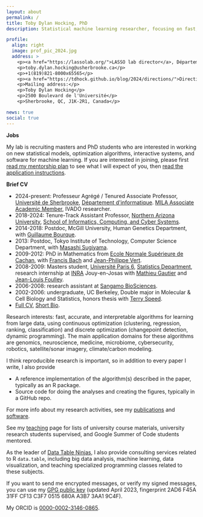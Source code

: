 ```yaml
---
layout: about
permalink: /
title: Toby Dylan Hocking, PhD
description: Statistical machine learning researcher, focusing on fast, accurate and interpretable optimization algorithms for big data

profile:
  align: right
  image: prof_pic_2024.jpg
  address: >
    <p><a href="https://lassolab.org/">LASSO lab director</a>, Département d'informatique, Université de Sherbrooke</p>
    <p>toby.dylan.hocking@usherbrooke.ca</p>
    <p>+1(819)821-8000x65565</p>
    <p><a href="https://tdhock.github.io/blog/2024/directions/">Directions to my office, D4-1010-11</a></p>
    <p>Mailing address:</p>
    <p>Toby Dylan Hocking</p>
    <p>2500 Boulevard de l'Université</p>
    <p>Sherbrooke, QC, J1K-2R1, Canada</p>

news: true
social: true
---
```


**Jobs**

My lab is recruiting masters and PhD students who are interested in
working on new statistical models, optimization algorithms,
interactive systems, and software for machine learning. If you are
interested in joining, please first [read my mentorship
plan](https://tdhock.github.io/blog/2022/research-mentorship-plan/) to
see what I will expect of you, then [read the application
instructions](https://tdhock.github.io/blog/2024/application/).

**Brief CV**

- 2024-present: Professeur Agrégé / Tenured Associate Professor, 
  [Université de Sherbrooke](https://www.usherbrooke.ca),
  [Département d'informatique](https://www.usherbrooke.ca/informatique/).
  [MILA Associate Academic Member](https://mila.quebec/en/directory/toby-dylan-hocking), IVADO researcher.
- 2018-2024: Tenure-Track Assistant Professor,
  [Northern Arizona University](http://nau.edu),
  [School of Informatics, Computing, and Cyber Systems](http://nau.edu/siccs).
- 2014-2018: Postdoc, McGill University, Human Genetics Department,
  with
  [Guillaume Bourque](http://www.computationalgenomics.ca/BourqueLab/team/).
- 2013: Postdoc, Tokyo Institute of Technology, Computer Science
  Department, with
  [Masashi Sugiyama](http://www.ms.k.u-tokyo.ac.jp/sugi/).
- 2009-2012: PhD in Mathematics from [Ecole Normale Supérieure de
  Cachan](https://en.wikipedia.org/wiki/%C3%89cole_normale_sup%C3%A9rieure_Paris-Saclay), with [Francis Bach](http://www.di.ens.fr/~fbach/) and
  [Jean-Philippe Vert](http://members.cbio.mines-paristech.fr/~jvert/).
- 2008-2009: Masters student, [Université Paris
  6](https://en.wikipedia.org/wiki/Pierre_and_Marie_Curie_University),
  [Statistics Department](https://m2stat.sorbonne-universite.fr/),
  research internship at
  [INRA](https://en.wikipedia.org/wiki/Institut_national_de_la_recherche_agronomique)
  Jouy-en-Josas with [Mathieu
  Gautier](https://www6.montpellier.inra.fr/cbgp_eng/Staff/Permanent-staff/Gautier)
  and [Jean-Louis
  Foulley](https://scholar.google.ca/citations?user=ogC5yewAAAAJ).
- 2006-2008: research assistant at
  [Sangamo BioSciences](http://www.sangamo.com/).
- 2002-2006: undergraduate, UC Berkeley, Double major in Molecular &
  Cell Biology and Statistics, honors thesis with
  [Terry Speed](https://en.wikipedia.org/wiki/Terry_Speed).
- [Full CV](HOCKING-cv.pdf), [Short Bio](https://tdhock.github.io/blog/2024/short-bio/).

Research interests: fast, accurate, and interpretable algorithms for
learning from large data, using continuous optimization (clustering,
regression, ranking, classification) and discrete optimization
(changepoint detection, dynamic programming). The main application
domains for these algorithms are genomics, neuroscience, medicine,
microbiome, cybersecurity, robotics, satellite/sonar imagery,
climate/carbon modeling.

I think reproducible research is important, so in addition to every
paper I write, I also provide

- A reference implementation of the algorithm(s) described in the paper, typically as an R package.
- Source code for doing the analyses and creating the figures, typically in a GitHub repo.

For more info about my research activities, see my
[publications](publications/) and [software](software/).

See my [teaching](https://tdhock.github.io/teaching/) page for lists
of university course materials, university research students
supervised, and Google Summer of Code students mentored.

As the leader of [Data Table Ninjas](https://datatableninjas.com/), I
also provide consulting services related to R `data.table`,
including big data analysis, machine learning, data visualization, and
teaching specialized programming classes related to these subjects.

If you want to send me encrypted messages, or verify my signed
messages, you can use my [GPG public key](HOCKING-key.pub) (updated
April 2023, fingerprint 2AD6 F45A 31FF CF13 C3F7 0515 680A A3B7 3AA1
9C4F).

My ORCID is [0000-0002-3146-0865](https://orcid.org/0000-0002-3146-0865).
 
